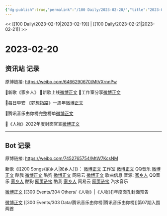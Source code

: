 ```yaml
---
{"dg-publish":true,"permalink":"/100 Daily/2023-02-20/","title":"2023-02-20","created":"2023-02-22T15:53:13.000+08:00","updated":"2023-02-26T00:50:23.000+08:00"}
---
```



<< [[100 Daily/2023-02-19\|2023-02-19]] | [[100 Daily/2023-02-21\|2023-02-21]] >>

# 2023-02-20

## 资讯站 记录

原博链接: https://weibo.com/6466290670/MtVXrnnPw

🌟新歌《家乡人》
🌱新歌上线[微博正文](https://m.weibo.cn/6466290670/4871165954753050)
🌱工作室分享[微博正文](https://m.weibo.cn/6466290670/4871210129691246)

🌟每日早安
《梦想指路》一周年[微博正文](https://m.weibo.cn/6466290670/4871120900327864)

🌟腾讯音乐由你榜完整榜单[微博正文](https://m.weibo.cn/6466290670/4871222347958954)

🌟《人物》2022年度封面官宣[微博正文](https://m.weibo.cn/6466290670/4871236884369810)

---
## Bot 记录

原博链接: https://weibo.com/7452765754/MtW7KcsNM

新歌《[[200 Songs/家乡人\|家乡人]]》：
[微博正文](https://m.weibo.cn/7478855230/4871209160017245) 工作室
[微博正文](https://m.weibo.cn/2169129705/4871159562896175) QQ音乐
[微博正文](https://m.weibo.cn/1738434147/4871159558182659) 酷我
[微博正文](https://m.weibo.cn/1665103091/4871160359290767) 酷狗
[微博正文](https://m.weibo.cn/1721030997/4871159563420975) 网易云
[微博正文](https://m.weibo.cn/6466290670/4871165954753050) 歌曲信息
音源:
[家乡人](https://weibo.cn/sinaurl?u=https%3A%2F%2Fc.y.qq.com%2Fbase%2Ffcgi-bin%2Fu%3F__%3DERzQVaTHc6W8) QQ音乐
[家乡人](https://weibo.cn/sinaurl?u=https%3A%2F%2Ft4.kugou.com%2Fsong.html%3Fid%3Dh9Ruv05B8V2) 酷狗
[网页链接](https://weibo.cn/sinaurl?u=https%3A%2F%2Fm.kuwo.cn%2Fyinyue%2F261942443%3Ff%3Darphone%26t%3Dsinawb%26isstar%3D0) 酷我
[家乡人](https://weibo.cn/sinaurl?u=http%3A%2F%2Fmusic.163.com%2Fshare%2Fsina%2Fdirect%2F18%2F2022392097) 网易云
[网页链接](https://weibo.cn/sinaurl?u=https%3A%2F%2Fqishui.douyin.com%2Fs%2FB7RP6oH%2F) 汽水音乐

[微博正文](https://m.weibo.cn/1043325954/4871235068758261) [[300 Events/304 Others/《人物》\|《人物》]]年度面孔封面预告

[微博正文](https://m.weibo.cn/6733257358/4871208707036475) [[300 Events/303 Data/腾讯音乐由你榜\|腾讯音乐由你榜]]第07期入围两首
